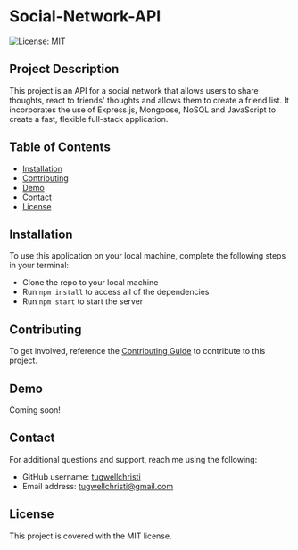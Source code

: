 # Social-Network-API
[![License: MIT](https://img.shields.io/badge/License-MIT-yellow.svg)](https://opensource.org/licenses/MIT)

## Project Description
This project is an API for a social network that allows users to share thoughts, react to friends' thoughts and allows them to create a friend list. It incorporates the use of Express.js, Mongoose, NoSQL and JavaScript to create a fast, flexible full-stack application. 

## Table of Contents
- [Installation](#installation)
- [Contributing](#contributing)
- [Demo](#demo)
- [Contact](#contact)
- [License](#licence)

## Installation
To use this application on your local machine, complete the following steps in your terminal:
- Clone the repo to your local machine
- Run `npm install` to access all of the dependencies
- Run `npm start` to start the server

## Contributing
To get involved, reference the [Contributing Guide](https://docs.github.com/en/get-started/quickstart/contributing-to-projects) to contribute to this project. 

## Demo
Coming soon!

## Contact
For additional questions and support, reach me using the following:
- GitHub username: [tugwellchristi](https://github.com/tugwellchristi)
- Email address: tugwellchristi@gmail.com

## License 
This project is covered with the MIT license.